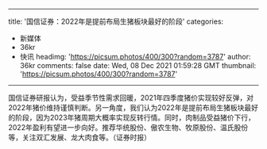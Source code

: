
---
title: '国信证券：2022年是提前布局生猪板块最好的阶段'
categories: 
 - 新媒体
 - 36kr
 - 快讯
headimg: 'https://picsum.photos/400/300?random=3787'
author: 36kr
comments: false
date: Wed, 08 Dec 2021 01:59:28 GMT
thumbnail: 'https://picsum.photos/400/300?random=3787'
---

<div>   
国信证券研报认为，受益季节性需求回暖，2021年四季度猪价实现较好反弹，对2022年猪价维持谨慎判断。另一角度，我们认为2022年是提前布局生猪板块最好的阶段，因为2023年猪周期大概率实现反转行情。同时，肉制品受益猪价下行，2022年盈利有望进一步向好。推荐华统股份、傲农生物、牧原股份、温氏股份等，关注双汇发展、龙大肉食等。（证券时报）  
</div>
            